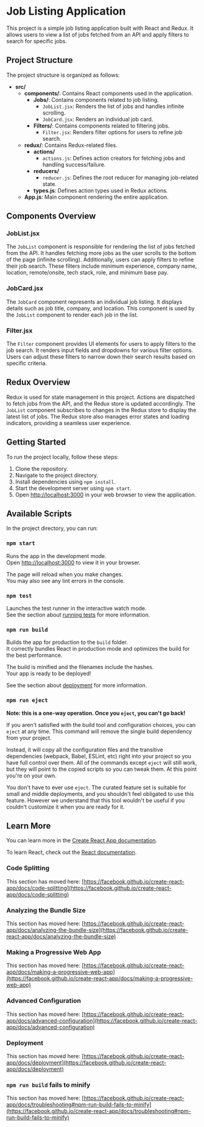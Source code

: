 # Job Listing Application

This project is a simple job listing application built with React and Redux. It allows users to view a list of jobs fetched from an API and apply filters to search for specific jobs.

## Project Structure

The project structure is organized as follows:

- **src/**
  - **components/**: Contains React components used in the application.
    - **Jobs/**: Contains components related to job listing.
      - `JobList.jsx`: Renders the list of jobs and handles infinite scrolling.
      - `JobCard.jsx`: Renders an individual job card.
    - **Filters/**: Contains components related to filtering jobs.
      - `Filter.jsx`: Renders filter options for users to refine job search.
  - **redux/**: Contains Redux-related files.
    - **actions/**
      - `actions.js`: Defines action creators for fetching jobs and handling success/failure.
    - **reducers/**
      - `reducer.js`: Defines the root reducer for managing job-related state.
    - **types.js**: Defines action types used in Redux actions.
  - **App.js**: Main component rendering the entire application.
  
## Components Overview

### JobList.jsx

The `JobList` component is responsible for rendering the list of jobs fetched from the API. It handles fetching more jobs as the user scrolls to the bottom of the page (infinite scrolling). Additionally, users can apply filters to refine their job search. These filters include minimum experience, company name, location, remote/onsite, tech stack, role, and minimum base pay.

### JobCard.jsx

The `JobCard` component represents an individual job listing. It displays details such as job title, company, and location. This component is used by the `JobList` component to render each job in the list.

### Filter.jsx

The `Filter` component provides UI elements for users to apply filters to the job search. It renders input fields and dropdowns for various filter options. Users can adjust these filters to narrow down their search results based on specific criteria.

## Redux Overview

Redux is used for state management in this project. Actions are dispatched to fetch jobs from the API, and the Redux store is updated accordingly. The `JobList` component subscribes to changes in the Redux store to display the latest list of jobs. The Redux store also manages error states and loading indicators, providing a seamless user experience.

## Getting Started

To run the project locally, follow these steps:

1. Clone the repository.
2. Navigate to the project directory.
3. Install dependencies using `npm install`.
4. Start the development server using `npm start`.
5. Open [http://localhost:3000](http://localhost:3000) in your web browser to view the application.



## Available Scripts

In the project directory, you can run:

### `npm start`

Runs the app in the development mode.\
Open [http://localhost:3000](http://localhost:3000) to view it in your browser.

The page will reload when you make changes.\
You may also see any lint errors in the console.

### `npm test`

Launches the test runner in the interactive watch mode.\
See the section about [running tests](https://facebook.github.io/create-react-app/docs/running-tests) for more information.

### `npm run build`

Builds the app for production to the `build` folder.\
It correctly bundles React in production mode and optimizes the build for the best performance.

The build is minified and the filenames include the hashes.\
Your app is ready to be deployed!

See the section about [deployment](https://facebook.github.io/create-react-app/docs/deployment) for more information.

### `npm run eject`

**Note: this is a one-way operation. Once you `eject`, you can't go back!**

If you aren't satisfied with the build tool and configuration choices, you can `eject` at any time. This command will remove the single build dependency from your project.

Instead, it will copy all the configuration files and the transitive dependencies (webpack, Babel, ESLint, etc) right into your project so you have full control over them. All of the commands except `eject` will still work, but they will point to the copied scripts so you can tweak them. At this point you're on your own.

You don't have to ever use `eject`. The curated feature set is suitable for small and middle deployments, and you shouldn't feel obligated to use this feature. However we understand that this tool wouldn't be useful if you couldn't customize it when you are ready for it.

## Learn More

You can learn more in the [Create React App documentation](https://facebook.github.io/create-react-app/docs/getting-started).

To learn React, check out the [React documentation](https://reactjs.org/).

### Code Splitting

This section has moved here: [https://facebook.github.io/create-react-app/docs/code-splitting](https://facebook.github.io/create-react-app/docs/code-splitting)

### Analyzing the Bundle Size

This section has moved here: [https://facebook.github.io/create-react-app/docs/analyzing-the-bundle-size](https://facebook.github.io/create-react-app/docs/analyzing-the-bundle-size)

### Making a Progressive Web App

This section has moved here: [https://facebook.github.io/create-react-app/docs/making-a-progressive-web-app](https://facebook.github.io/create-react-app/docs/making-a-progressive-web-app)

### Advanced Configuration

This section has moved here: [https://facebook.github.io/create-react-app/docs/advanced-configuration](https://facebook.github.io/create-react-app/docs/advanced-configuration)

### Deployment

This section has moved here: [https://facebook.github.io/create-react-app/docs/deployment](https://facebook.github.io/create-react-app/docs/deployment)

### `npm run build` fails to minify

This section has moved here: [https://facebook.github.io/create-react-app/docs/troubleshooting#npm-run-build-fails-to-minify](https://facebook.github.io/create-react-app/docs/troubleshooting#npm-run-build-fails-to-minify)
